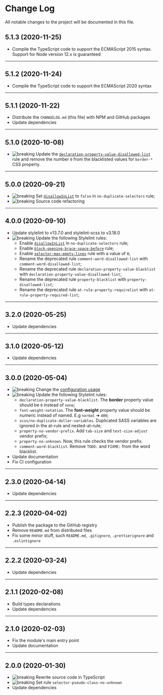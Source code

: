 # Change Log

All notable changes to the project will be documented in this file.

## 5.1.3 (2020-11-25)

- Compile the TypeScript code to support the ECMAScript 2015 syntax. Support for Node version 12.x is guaranteed

---

## 5.1.2 (2020-11-24)

- Compile the TypeScript code to support the ECMAScript 2020 syntax

---

## 5.1.1 (2020-11-22)

- Distribute the `CHANGELOG.md` (this file) with NPM and GitHub packages
- Update dependencies

---

## 5.1.0 (2020-10-08)

- ![breaking] Update the [`declaration-property-value-disallowed-list`](https://stylelint.io/user-guide/rules/declaration-property-value-disallowed-list) rule and remove the number `0` from the blacklisted values for `border-*` CSS property.

---

## 5.0.0 (2020-09-21)

- ![breaking] Set [`disallowInList`](https://stylelint.io/user-guide/rules/no-duplicate-selectors#optional-secondary-options) to `false` in `no-duplicate-selectors` rule;
- ![breaking] Source code refactoring

---

## 4.0.0 (2020-09-10)

- Update stylelint to v13.7.0 and stylelint-scss to v3.18.0
- ![breaking] Update the following Stylelint rules:
  - Enable [`disallowInList`](https://stylelint.io/user-guide/rules/no-duplicate-selectors#optional-secondary-options) in `no-duplicate-selectors` rule;
  - Enable [`block-opening-brace-space-before`](https://stylelint.io/user-guide/rules/block-opening-brace-space-before#block-opening-brace-space-before) rule;
  - Enable [`selector-max-empty-lines`](https://stylelint.io/user-guide/rules/selector-max-empty-lines#selector-max-empty-lines) rule with a value of `0`;
  - Rename the deprecated rule `comment-word-disallowed-list` with `comment-word-disallowed-list`;
  - Rename the deprecated rule `declaration-property-value-blacklist` with `declaration-property-value-disallowed-list`;
  - Rename the deprecated rule `property-blacklist` with `property-disallowed-list`;
  - Rename the deprecated rule `at-rule-property-requirelist` with `at-rule-property-required-list`;

---

## 3.2.0 (2020-05-25)

- Update dependencies

---

## 3.1.0 (2020-05-12)

- Update dependencies

---

## 3.0.0 (2020-05-04)

- ![breaking] Change the [configuration usage](https://github.com/giotramu/stylelint-config#usage)
- ![breaking] Update the following Stylelint rules:
  - `declaration-property-value-blacklist`. The **border** property value should be `0` instead of `none`;
  - `font-weight-notation`. The **font-weight** property value should be numeric instead of named. E.g `normal` ➜ `400`;
  - `scss/no-duplicate-dollar-variables`. Duplicated SASS variables are ignored in the at-rule and nested-at-rule;
  - `property-no-vendor-prefix`. Add `tab-size` and `text-size-adjust` vendor prefix;
  - `property-no-unknown`. Now, this rule checks the vendor prefix.
  - `comment-word-blacklist`. Remove `TODO:` and `FIXME:` from the word blacklist.
- Update documentation
- Fix CI configuration

---

## 2.3.0 (2020-04-14)

- Update dependencies

---

## 2.2.3 (2020-04-02)

- Publish the package to the GitHub registry
- Remove `README.md` from distributed files
- Fix some minor stuff, such `README.md`, `.gitignore`, `.prettierignore` and `.eslintignore`

---

## 2.2.2 (2020-03-24)

- Update dependencies

---

## 2.1.1 (2020-02-08)

- Build types declarations
- Update dependencies

---

## 2.1.0 (2020-02-03)

- Fix the module's main entry point
- Update documentation

---

## 2.0.0 (2020-01-30)

- ![breaking] Rewrite source code in TypeScript
- ![breaking] Set rule `selector-pseudo-class-no-unknown`
- Update dependencies

[breaking]: https://shields.io/badge/-breaking-202d3a?style=flat
